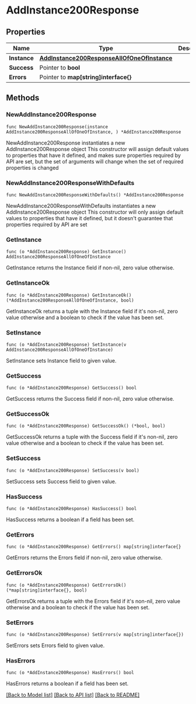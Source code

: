 # AddInstance200Response

## Properties

Name | Type | Description | Notes
------------ | ------------- | ------------- | -------------
**Instance** | [**AddInstance200ResponseAllOfOneOfInstance**](AddInstance200ResponseAllOfOneOfInstance.md) |  | 
**Success** | Pointer to **bool** |  | [optional] 
**Errors** | Pointer to **map[string]interface{}** |  | [optional] 

## Methods

### NewAddInstance200Response

`func NewAddInstance200Response(instance AddInstance200ResponseAllOfOneOfInstance, ) *AddInstance200Response`

NewAddInstance200Response instantiates a new AddInstance200Response object
This constructor will assign default values to properties that have it defined,
and makes sure properties required by API are set, but the set of arguments
will change when the set of required properties is changed

### NewAddInstance200ResponseWithDefaults

`func NewAddInstance200ResponseWithDefaults() *AddInstance200Response`

NewAddInstance200ResponseWithDefaults instantiates a new AddInstance200Response object
This constructor will only assign default values to properties that have it defined,
but it doesn't guarantee that properties required by API are set

### GetInstance

`func (o *AddInstance200Response) GetInstance() AddInstance200ResponseAllOfOneOfInstance`

GetInstance returns the Instance field if non-nil, zero value otherwise.

### GetInstanceOk

`func (o *AddInstance200Response) GetInstanceOk() (*AddInstance200ResponseAllOfOneOfInstance, bool)`

GetInstanceOk returns a tuple with the Instance field if it's non-nil, zero value otherwise
and a boolean to check if the value has been set.

### SetInstance

`func (o *AddInstance200Response) SetInstance(v AddInstance200ResponseAllOfOneOfInstance)`

SetInstance sets Instance field to given value.


### GetSuccess

`func (o *AddInstance200Response) GetSuccess() bool`

GetSuccess returns the Success field if non-nil, zero value otherwise.

### GetSuccessOk

`func (o *AddInstance200Response) GetSuccessOk() (*bool, bool)`

GetSuccessOk returns a tuple with the Success field if it's non-nil, zero value otherwise
and a boolean to check if the value has been set.

### SetSuccess

`func (o *AddInstance200Response) SetSuccess(v bool)`

SetSuccess sets Success field to given value.

### HasSuccess

`func (o *AddInstance200Response) HasSuccess() bool`

HasSuccess returns a boolean if a field has been set.

### GetErrors

`func (o *AddInstance200Response) GetErrors() map[string]interface{}`

GetErrors returns the Errors field if non-nil, zero value otherwise.

### GetErrorsOk

`func (o *AddInstance200Response) GetErrorsOk() (*map[string]interface{}, bool)`

GetErrorsOk returns a tuple with the Errors field if it's non-nil, zero value otherwise
and a boolean to check if the value has been set.

### SetErrors

`func (o *AddInstance200Response) SetErrors(v map[string]interface{})`

SetErrors sets Errors field to given value.

### HasErrors

`func (o *AddInstance200Response) HasErrors() bool`

HasErrors returns a boolean if a field has been set.


[[Back to Model list]](../README.md#documentation-for-models) [[Back to API list]](../README.md#documentation-for-api-endpoints) [[Back to README]](../README.md)


